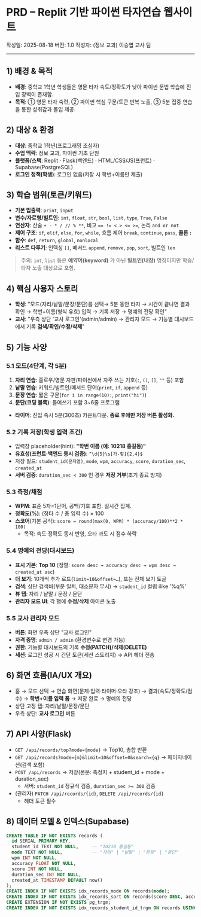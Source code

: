 # PRD – Replit 기반 파이썬 타자연습 웹사이트
작성일: 2025-08-18
버전: 1.0
작성자: (정보 교과) 이승엽 교사 팀

---

## 1) 배경 & 목적
- **배경**: 중학교 1학년 학생들은 영문 타자 속도/정확도가 낮아 파이썬 문법 학습에 진입 장벽이 존재함.
- **목적**: ① 영문 타자 숙련, ② 파이썬 핵심 구문/토큰 반복 노출, ③ 5분 집중 연습을 통한 성취감과 몰입 제공.

## 2) 대상 & 환경
- **대상**: 중학교 1학년(프로그래밍 초심자)
- **수업 맥락**: 정보 교과, 파이썬 기초 단원
- **플랫폼/스택**: Replit · Flask(백엔드) · HTML/CSS/JS(프런트) · Supabase(PostgreSQL)
- **로그인 정책(학생)**: 로그인 없음(저장 시 학번+이름만 제출)

## 3) 학습 범위(토큰/키워드)
- **기본 입출력**: `print`, `input`
- **변수/자료형/빌트인**: `int`, `float`, `str`, `bool`, `list`, `type`, `True`, `False`
- **연산자**: 산술 `+ - * / // % **`, 비교 `== != < > <= >=`, 논리 `and or not`
- **제어 구조**: `if`, `elif`, `else`, `for`, `while`, 흐름 제어 `break`, `continue`, `pass`, **콜론 `:`**
- **함수**: `def`, `return`, `global`, `nonlocal`
- **리스트 다루기**: 인덱싱 `[]`, 메서드 `append`, `remove`, `pop`, `sort`, 빌트인 `len`

> 주의: `int`, `list` 등은 **예약어(keyword)** 가 아닌 **빌트인(내장)** 명칭이지만 학습/타자 노출 대상으로 포함.

## 4) 핵심 사용자 스토리
- **학생**: "모드(자리/낱말/문장/문단)를 선택→ 5분 동안 타자 → 시간이 끝나면 결과 확인 → 학번+이름(형식 유효) 입력 → 기록 저장 → 명예의 전당 확인"
- **교사**: "우측 상단 '교사 로그인'(admin/admin) → 관리자 모드 → 기능별 대시보드에서 기록 **검색/확인/수정/삭제**"

## 5) 기능 사양
### 5.1 모드(4단계, 각 5분)
1) **자리 연습**: 홈로우/영문 자판/파이썬에서 자주 쓰는 기호(`:`, `()`, `[]`, `""` 등) 포함  
2) **낱말 연습**: 키워드/빌트인/메서드 단어(`print`, `if`, `append` 등)  
3) **문장 연습**: 짧은 구문(`for i in range(10):`, `print("hi")`)  
4) **문단(코딩 블록)**: 들여쓰기 포함 3~6줄 프로그램
- **타이머**: 진입 즉시 5분(300초) 카운트다운. **종료 후에만 저장 버튼 활성화.**

### 5.2 기록 저장(학생 입력 조건)
- 입력창 placeholder(hint): **"학번 이름 (예: 10218 홍길동)"**
- **유효성(프런트·백엔드 동시 검증)**: `^\d{5}\s[가-힣]{2,4}$`
- 저장 필드: `student_id(문자열)`, `mode`, `wpm`, `accuracy`, `score`, `duration_sec`, `created_at`
- **서버 검증**: `duration_sec < 300` 인 경우 **저장 거부**(조기 종료 방지)

### 5.3 측정/채점
- **WPM**: 표준 5자=1단어, 공백/기호 포함. 실시간 집계.
- **정확도(%)**: (정타 수 / 총 입력 수) × 100
- **스코어**(기본 공식): `score = round(max(0, WPM) * (accuracy/100)**2 * 100)`  
  - 목적: 속도·정확도 동시 반영, 오타 과도 시 점수 하락

### 5.4 명예의 전당(대시보드)
- **표시 기본**: **Top 10** (정렬: `score desc → accuracy desc → wpm desc → created_at asc`)
- **더 보기**: 10개씩 추가 로드(`limit=10&offset=…`), 또는 전체 보기 토글
- **검색**: 상단 검색바(부분 일치, 대소문자 무시) → `student_id` 컬럼 ilike '%q%'
- **뷰 탭**: 자리 / 낱말 / 문장 / 문단
- **관리자 모드 UI**: 각 행에 **수정/삭제** 아이콘 노출

### 5.5 교사 관리자 모드
- **버튼**: 화면 우측 상단 "교사 로그인"
- **자격 증명**: `admin / admin` (환경변수로 변경 가능)
- **권한**: 기능별 대시보드의 기록 **수정(PATCH)/삭제(DELETE)**
- **세션**: 로그인 성공 시 간단 토큰(세션 스토리지) → API 헤더 전송

## 6) 화면 흐름(IA/UX 개요)
- 홈 → 모드 선택 → 연습 화면(문제·입력·타이머·오타 강조) → 결과(속도/정확도/점수) → **학번+이름 입력 폼** → 저장 완료 → 명예의 전당
- 상단 고정 탭: 자리/낱말/문장/문단
- 우측 상단: **교사 로그인** 버튼

## 7) API 사양(Flask)
- `GET /api/records/top?mode={mode}` → Top10, 총합 반환
- `GET /api/records?mode={m}&limit=10&offset=0&search={q}` → 페이지네이션(검색 포함)
- `POST /api/records` → 저장(본문: 측정치 + student_id + mode + duration_sec)  
  - 서버: `student_id` 정규식 검증, `duration_sec >= 300` 검증
- (관리자) `PATCH /api/records/{id}`, `DELETE /api/records/{id}`  
  - 헤더 토큰 필수

## 8) 데이터 모델 & 인덱스(Supabase)
```sql
CREATE TABLE IF NOT EXISTS records (
  id SERIAL PRIMARY KEY,
  student_id TEXT NOT NULL,     -- "10218 홍길동"
  mode TEXT NOT NULL,           -- "자리" | "낱말" | "문장" | "문단"
  wpm INT NOT NULL,
  accuracy FLOAT NOT NULL,
  score INT NOT NULL,
  duration_sec INT NOT NULL,
  created_at TIMESTAMP DEFAULT now()
);
CREATE INDEX IF NOT EXISTS idx_records_mode ON records(mode);
CREATE INDEX IF NOT EXISTS idx_records_sort ON records(score DESC, accuracy DESC, wpm DESC, created_at ASC);
CREATE EXTENSION IF NOT EXISTS pg_trgm;
CREATE INDEX IF NOT EXISTS idx_records_student_id_trgm ON records USING gin (student_id gin_trgm_ops);
